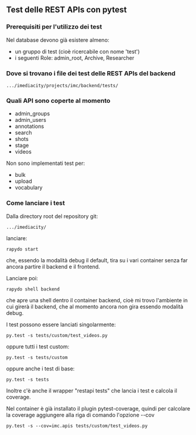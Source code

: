 ## Test delle REST APIs con pytest


### Prerequisiti per l'utilizzo dei test

Nel database devono già esistere almeno:
- un gruppo di test (cioè ricercabile con nome 'test')
- i seguenti Role: admin_root, Archive, Researcher

### Dove si trovano i file dei test delle REST APIs del backend

```
.../imediacity/projects/imc/backend/tests/
```


### Quali API sono coperte al momento
- admin_groups
- admin_users
- annotations
- search
- shots
- stage
- videos

Non sono implementati test per:
- bulk
- upload
- vocabulary


### Come lanciare i test

Dalla directory root del repository git:
```
.../imediacity/
```

lanciare:
```
rapydo start
```
che, essendo la modalità debug il default, tira su i vari container senza far ancora partire il backend e il frontend.

Lanciare poi:
```
rapydo shell backend
```
che apre una shell dentro il container backend, cioè mi trovo l'ambiente in cui girerà il backend, che al momento ancora non gira essendo modalità debug.

I test possono essere lanciati singolarmente:
```
py.test -s tests/custom/test_videos.py
```
oppure tutti i test custom:
```
py.test -s tests/custom
```
oppure anche i test di base:
```
py.test -s tests
```
Inoltre c'è anche il wrapper "restapi tests" che lancia i test e calcola il coverage.


Nel container è già installato il plugin pytest-coverage, quindi per calcolare la coverage 
aggiungere alla riga di comando l'opzione --cov
```
py.test -s --cov=imc.apis tests/custom/test_videos.py
```
